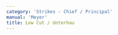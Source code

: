 ```yaml
---
category: 'Strikes - Chief / Principal'
manual: 'Meyer'
title: Low Cut / Unterhau
---
```


<link rel="import" href="/bower_components/polymer/polymer.html">
<link rel="import" href="shared-styles.html">

<dom-module id="{{ page.url | split:'/' | last | remove: '.html' }}-element">
  <template>
    <style include="shared-styles">
      :host {
        display: block;

        padding: 10px;
      }
    </style>

    <div class="card">
      <h1>{{ page.title }}</h1>
      <p>This you execute thusly, strike so that you move into the Right Ox and thus can bring your opponent fencer into range, and step to strike from below traversing above into their left arm, while coming into position with the hilt high above your head, and thus complete. Regarding this, see the figures fighting against the left in the background of illustration B.
      </p>

      <img style="width:400px;" class="card-image" src="/manuals/meyer/images/strikes/cutting_diagram_unterhau.png">

      <img class="card-image" src="/manuals/meyer/images/Meyer_1570_Longsword_B.jpg">

    </div>
  </template>

  <script>
    Polymer({
      is: '{{ page.url | split:'/' | last | remove: '.html' }}-element',
    });
  </script>
</dom-module>